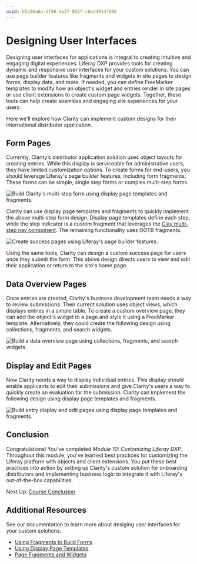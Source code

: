 ```yaml
---
uuid: b5a50a6a-df98-4a27-8b5f-c6bd49147996
---
```

# Designing User Interfaces

Designing user interfaces for applications is integral to creating intuitive and engaging digital experiences. Liferay DXP provides tools for creating dynamic and responsive user interfaces for your custom solutions. You can use page builder features like fragments and widgets in site pages to design forms, display data, and more. If needed, you can define FreeMarker templates to modify how an object's widget and entries render in site pages or use client extensions to create custom page widgets. Together, these tools can help create seamless and engaging site experiences for your users.

Here we'll explore how Clarity can implement custom designs for their international distributor application.

## Form Pages

Currently, Clarity’s distributor application solution uses object layouts for creating entries. While this display is serviceable for administrative users, they have limited customization options. To create forms for end-users, you should leverage Liferay's page builder features, including form fragments. These forms can be simple, single step forms or complex multi-step forms. 

![Build Clarity's multi-step form using display page templates and fragments.](./designing-user-interfaces/images/01.png)

Clarity can use display page templates and fragments to quickly implement the above multi-step form design. Display page templates define each step, while the step indicator is a custom fragment that leverages the [Clay multi-step nav component](https://clayui.com/docs/components/multi-step-nav.html). The remaining functionality uses OOTB fragments. 

![Create success pages using Liferay's page builder features.](./designing-user-interfaces/images/02.png)

Using the same tools, Clarity can design a custom success page for users once they submit the form. This above design directs users to view and edit their application or return to the site's home page.

## Data Overview Pages

Once entries are created, Clarity's business development team needs a way to review submissions. Their current solution uses object views, which displays entries in a simple table. To create a custom overview page, they can add the object's widget to a page and style it using a FreeMarker template. Alternatively, they could create the following design using collections, fragments, and search widgets.

![Build a data overview page using collections, fragments, and search widgets.](./designing-user-interfaces/images/03.png)

## Display and Edit Pages

Now Clarity needs a way to display individual entries. This display should enable applicants to edit their submissions and give Clarity's users a way to quickly create an evaluation for the submission. Clarity can implement the following design using display page templates and fragments.

![Build entry display and edit pages using display page templates and fragments.](./designing-user-interfaces/images/04.png)

## Conclusion

Congratulations! You've completed *Module 10: Customizing Liferay DXP*. Throughout this module, you've learned best practices for customizing the Liferay platform with objects and client extensions. You put these best practices into action by setting up Clarity's custom solution for onboarding distributors and implementing business logic to integrate it with Liferay's out-of-the-box capabilities.

Next Up: [Course Conclusion](../conclusion.md)

## Additional Resources

See our documentation to learn more about desiging user interfaces for your custom solutions:

* [Using Fragments to Build Forms](https://learn.liferay.com/w/dxp/liferay-development/objects/using-fragments-to-build-forms)
* [Using Display Page Templates](https://learn.liferay.com/w/dxp/site-building/displaying-content/using-display-page-templates)
* [Page Fragments and Widgets](htthttps://learn.liferay.com/w/dxp/site-building/creating-pages/page-fragments-and-widgets)
